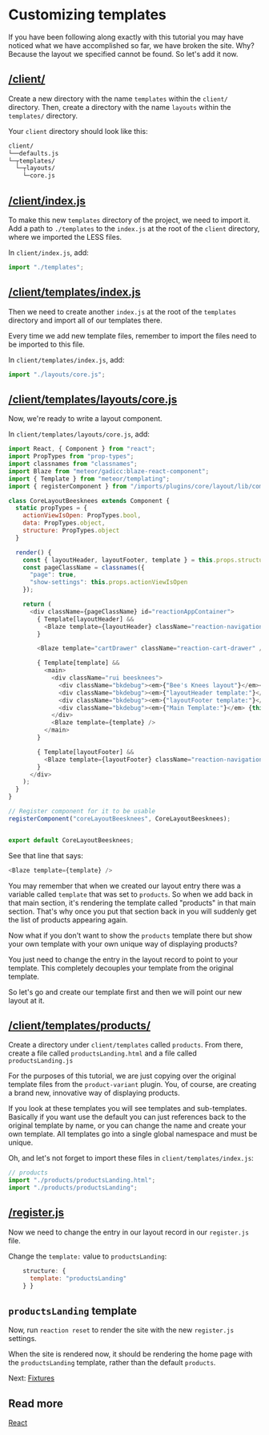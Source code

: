 # Customizing templates

If you have been following along exactly with this tutorial you may have noticed what we have accomplished so far,
we have broken the site. Why? Because the layout we specified cannot be found. So let's add it now.

## [/client/](https://github.com/reactioncommerce/reaction-example-plugin/tree/master/client)

Create a new directory with the name `templates` within the `client/` directory. Then, create a directory with the name `layouts` within the `templates/` directory.

Your `client` directory should look like this:

```sh
client/
└──defaults.js
└─┬templates/
  └─┬layouts/
    └─core.js
```

## [/client/index.js](https://github.com/reactioncommerce/reaction-example-plugin/blob/master/client/index.js)

To make this new `templates` directory of the project, we need to import it. Add a path to `./templates` to the `index.js` at the root of the `client` directory, where we imported the LESS files. 

In `client/index.js`, add:

```js
import "./templates";
```

## [/client/templates/index.js](https://github.com/reactioncommerce/reaction-example-plugin/blob/master/client/templates/index.js)

Then we need to create another `index.js` at the root of the `templates` directory and import all of our templates there.

Every time we add new template files, remember to import the files need to be imported to this file.

In `client/templates/index.js`, add:

```js
import "./layouts/core.js";
```

## [/client/templates/layouts/core.js](https://github.com/reactioncommerce/reaction-example-plugin/blob/master/client/templates/layouts/core.js)

Now, we're ready to write a layout component.

In `client/templates/layouts/core.js`, add: 

```js
import React, { Component } from "react";
import PropTypes from "prop-types";
import classnames from "classnames";
import Blaze from "meteor/gadicc:blaze-react-component";
import { Template } from "meteor/templating";
import { registerComponent } from "/imports/plugins/core/layout/lib/components";

class CoreLayoutBeesknees extends Component {
  static propTypes = {
    actionViewIsOpen: PropTypes.bool,
    data: PropTypes.object,
    structure: PropTypes.object
  }

  render() {
    const { layoutHeader, layoutFooter, template } = this.props.structure || {};
    const pageClassName = classnames({
      "page": true,
      "show-settings": this.props.actionViewIsOpen
    });

    return (
      <div className={pageClassName} id="reactionAppContainer">
        { Template[layoutHeader] &&
          <Blaze template={layoutHeader} className="reaction-navigation-header" />
        }

        <Blaze template="cartDrawer" className="reaction-cart-drawer" />

        { Template[template] &&
          <main>
            <div className="rui beesknees">
              <div className="bkdebug"><em>{"Bee's Knees layout"}</em></div>
              <div className="bkdebug"><em>{"layoutHeader template:"}</em> {this.props.structure.layoutHeader}</div>
              <div className="bkdebug"><em>{"layoutFooter template:"}</em> {this.props.structure.layoutFooter}</div>
              <div className="bkdebug"><em>{"Main Template:"}</em> {this.props.structure.template}</div>
            </div>
            <Blaze template={template} />
          </main>
        }

        { Template[layoutFooter] &&
          <Blaze template={layoutFooter} className="reaction-navigation-footer footer-default" />
        }
      </div>
    );
  }
}

// Register component for it to be usable
registerComponent("coreLayoutBeesknees", CoreLayoutBeesknees);


export default CoreLayoutBeesknees;
```

See that line that says:

```js
<Blaze template={template} />
```

You may remember that when we created our layout entry there was a variable called `template` that was set to `products`. So when we add back in that main section, it's rendering the template called "products" in that main section. That's why once you put that section back in you will suddenly get the list of products appearing again.

Now what if you don't want to show the `products` template there but show your own template with your own unique way of displaying products?

You just need to change the entry in the layout record to point to your template. This completely decouples your template from the original template.

So let's go and create our template first and then we will point our new layout at it.

## [/client/templates/products/](https://github.com/reactioncommerce/reaction-example-plugin/tree/master/client/templates/products)

Create a directory under `client/templates` called `products`. From there, create a file called `productsLanding.html` and a file called `productsLanding.js`

For the purposes of this tutorial, we are just copying over the original template files from the `product-variant` plugin. You, of course, are creating a brand new, innovative way of displaying products.

If you look at these templates you will see templates and sub-templates. Basically if you want use the default you can just references back to the original template by name, or you can change the name and create your own template. All templates go into a single global namespace and must be unique.

Oh, and let's not forget to import these files in `client/templates/index.js`:

```js
// products
import "./products/productsLanding.html";
import "./products/productsLanding";
```

## [/register.js](https://github.com/reactioncommerce/reaction-example-plugin/blob/master/register.js)

Now we need to change the entry in our layout record in our `register.js` file. 

Change the `template:` value to `productsLanding`:

```js
    structure: {
      template: "productsLanding"
    } }
```

## `productsLanding` template

Now, run `reaction reset` to render the site with the new `register.js` settings.

When the site is rendered now, it should be rendering the home page with the `productsLanding` template, rather than the default `products`.

Next: [Fixtures](/developer/tutorial/plugin-fixtures-5.md)

## Read more

[React](https://facebook.github.io/react/)
